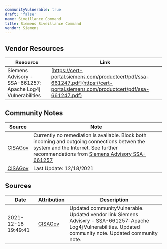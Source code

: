 ```yaml
---
communityVulnerable: true
draft: 'false'
name: Siveillance Command
title: Siemens Siveillance Command
vendor: Siemens
---
```


## Vendor Resources
| Resource | Link |
| --- | --- |
| Siemens Advisory - SSA-661257: Apache Log4j Vulnerabilities | [https://cert-portal.siemens.com/productcert/pdf/ssa-661247.pdf](https://cert-portal.siemens.com/productcert/pdf/ssa-661247.pdf) |


## Community Notes
| Source | Note |
| --- | --- |
| [CISAGov](https://raw.githubusercontent.com/cisagov/log4j-affected-db/develop/README.md) | Currently no remediation is available. Block both incoming and outgoing connections betwen the system and the Internet. See further recommendations from [Siemens Advisory SSA-661257](https://cert-portal.siemens.com/productcert/pdf/ssa-661247.pdf) |
| [CISAGov](https://raw.githubusercontent.com/cisagov/log4j-affected-db/develop/README.md) | Last Update: 12/18/2021 |

## Sources
| Date | Attribution | Description |
| --- | --- | --- |
| 2021-12-18 19:49:41 | [CISAGov](https://raw.githubusercontent.com/cisagov/log4j-affected-db/develop/README.md) | Updated communityVulnerable. Updated vendor link Siemens Advisory - SSA-661257: Apache Log4j Vulnerabilities. Updated community note. Updated community note.  |
